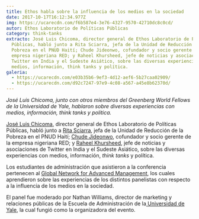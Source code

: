 ```yaml
---
title: Ethos habla sobre la influencia de los medios en la sociedad
date: 2017-10-17T16:12:34.977Z
img: https://ucarecdn.com/f6b587e4-3e76-4327-9570-42710dc8c0cd/
autor: Ethos Laboratorio de Políticas Públicas
category: think-tanks
extracto: José Luis Chicoma, director general de Ethos Laboratorio de Políticas
  Públicas, habló junto a Rita Sciarra, jefa de la Unidad de Reducción de la
  Pobreza en el PNUD Haití; Chude Jideonwo, cofundador y socio gerente de la
  empresa nigeriana RED; y Raheel Khursheed, jefe de noticias y asociaciones de
  Twitter en India y el Sudeste Asiático, sobre las diversas experiencias con
  medios, información, think tanks y política.
galeria:
  - https://ucarecdn.com/e03b35b6-9ef3-4d12-aef6-5b27caa02909/
  - https://ucarecdn.com/d92c7247-97e9-4c08-a567-a45e8b62370d/
---
```

*José Luis Chicoma, junto con otros miembros del Greenberg World Fellows de la Universidad de Yale, hablaron sobre diversas experiencias con medios, información, think tanks y política.*

[José Luis Chicoma](http://worldfellows.yale.edu/jose-luis-chicoma), director general de Ethos Laboratorio de Políticas Públicas, habló junto a [Rita Sciarra](http://worldfellows.yale.edu/rita-sciarra), jefa de la Unidad de Reducción de la Pobreza en el PNUD Haití; [Chude Jideonwo](http://worldfellows.yale.edu/chude-jideonwo), cofundador y socio gerente de la empresa nigeriana RED; y [Raheel Khursheed](http://worldfellows.yale.edu/raheel-khursheed), jefe de noticias y asociaciones de Twitter en India y el Sudeste Asiático, sobre las diversas experiencias con medios, información, *think tanks* y política.

Los estudiantes de administración que asistieron a la conferencia pertenecen al [Global Network for Advanced Management](http://advancedmanagement.net/), los cuales aprendieron sobre las experiencias de los distintos panelistas con respecto a la influencia de los medios en la sociedad. 

El panel fue moderado por Nathan Williams, director de marketing y relaciones públicas de la Escuela de Administración de la[ Universidad de Yale](https://www.yale.edu/), la cual fungió como la organizadora del evento.